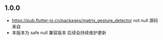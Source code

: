 ## 1.0.0

* https://pub.flutter-io.cn/packages/matrix_gesture_detector  not null  源码来自
* 本版本为 safe null 兼容版本 后续会持续维护更新
